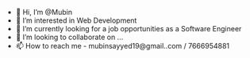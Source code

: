 - 👋 Hi, I’m @Mubin
- 👀 I’m interested in Web Development
- 🌱 I’m currently looking for a job opportunities as a Software Engineer 
- 💞️ I’m looking to collaborate on ...
- 📫 How to reach me - mubinsayyed19@gmail..com / 7666954881

<!---
Mubin19/Mubin19 is a ✨ special ✨ repository because its `README.md` (this file) appears on your GitHub profile.
You can click the Preview link to take a look at your changes.
--->
